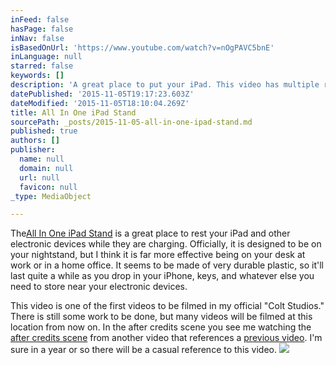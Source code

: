 ```yaml
---
inFeed: false
hasPage: false
inNav: false
isBasedOnUrl: 'https://www.youtube.com/watch?v=nOgPAVC5bnE'
inLanguage: null
starred: false
keywords: []
description: 'A great place to put your iPad. This video has multiple references in it.  '
datePublished: '2015-11-05T19:17:23.603Z'
dateModified: '2015-11-05T18:10:04.269Z'
title: All In One iPad Stand
sourcePath: _posts/2015-11-05-all-in-one-ipad-stand.md
published: true
authors: []
publisher:
  name: null
  domain: null
  url: null
  favicon: null
_type: MediaObject

---
```

The[All In One iPad Stand][0] is a great place to rest your iPad and other electronic devices while they are charging. Officially, it is designed to be on your nightstand, but I think it is far more effective being on your desk at work or in a home office. It seems to be made of very durable plastic, so it'll last quite a while as you drop in your iPhone, keys, and whatever else you need to store near your electronic devices.

This video is one of the first videos to be filmed in my official "Colt Studios." There is still some work to be done, but many videos will be filmed at this location from now on. In the after credits scene you see me watching the [after credits scene][1] from another video that references a [previous video][2]. I'm sure in a year or so there will be a casual reference to this video.
![](https://the-grid-user-content.s3-us-west-2.amazonaws.com/8bdee31c-6753-401b-966c-4535b2862f89.jpg)

[0]: http://www.taylorgifts.com/item/all_in_one_ipad_stand/41210
[1]: https://www.youtube.com/watch?v=5fRpMx44Bok
[2]: https://www.youtube.com/watch?v=nwR9HdDk2HM